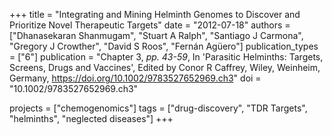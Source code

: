 +++
title = "Integrating and Mining Helminth Genomes to Discover and Prioritize Novel Therapeutic Targets"
date = "2012-07-18"
authors = ["Dhanasekaran Shanmugam", "Stuart A Ralph", "Santiago J Carmona", "Gregory J Crowther", "David S Roos", "Fernán Agüero"]
publication_types = ["6"]
publication = "Chapter 3, _pp. 43-59_, In 'Parasitic Helminths: Targets, Screens, Drugs and Vaccines', Edited by Conor R Caffrey, Wiley, Weinheim, Germany, https://doi.org/10.1002/9783527652969.ch3"
doi = "10.1002/9783527652969.ch3"

projects = ["chemogenomics"]
tags = ["drug-discovery", "TDR Targets", "helminths", "neglected diseases"]
+++
